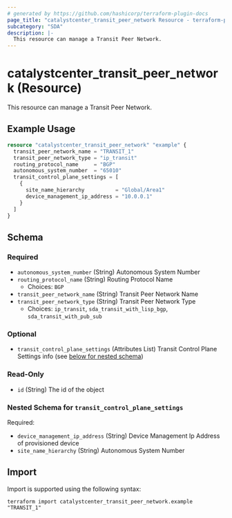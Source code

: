 ```yaml
---
# generated by https://github.com/hashicorp/terraform-plugin-docs
page_title: "catalystcenter_transit_peer_network Resource - terraform-provider-catalystcenter"
subcategory: "SDA"
description: |-
  This resource can manage a Transit Peer Network.
---
```


# catalystcenter_transit_peer_network (Resource)

This resource can manage a Transit Peer Network.

## Example Usage

```terraform
resource "catalystcenter_transit_peer_network" "example" {
  transit_peer_network_name = "TRANSIT_1"
  transit_peer_network_type = "ip_transit"
  routing_protocol_name     = "BGP"
  autonomous_system_number  = "65010"
  transit_control_plane_settings = [
    {
      site_name_hierarchy          = "Global/Area1"
      device_management_ip_address = "10.0.0.1"
    }
  ]
}
```

<!-- schema generated by tfplugindocs -->
## Schema

### Required

- `autonomous_system_number` (String) Autonomous System Number
- `routing_protocol_name` (String) Routing Protocol Name
  - Choices: `BGP`
- `transit_peer_network_name` (String) Transit Peer Network Name
- `transit_peer_network_type` (String) Transit Peer Network Type
  - Choices: `ip_transit`, `sda_transit_with_lisp_bgp`, `sda_transit_with_pub_sub`

### Optional

- `transit_control_plane_settings` (Attributes List) Transit Control Plane Settings info (see [below for nested schema](#nestedatt--transit_control_plane_settings))

### Read-Only

- `id` (String) The id of the object

<a id="nestedatt--transit_control_plane_settings"></a>
### Nested Schema for `transit_control_plane_settings`

Required:

- `device_management_ip_address` (String) Device Management Ip Address of provisioned device
- `site_name_hierarchy` (String) Autonomous System Number

## Import

Import is supported using the following syntax:

```shell
terraform import catalystcenter_transit_peer_network.example "TRANSIT_1"
```
